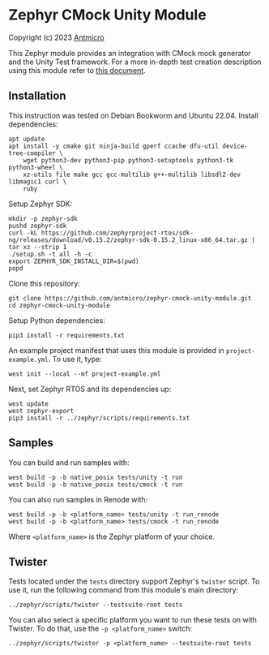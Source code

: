 # Zephyr CMock Unity Module

Copyright (c) 2023 [Antmicro](https://www.antmicro.com)

This Zephyr module provides an integration with CMock mock generator and the
Unity Test framework. For a more in-depth test creation description using this
module refer to [this document](CREATING_TESTS.md).

## Installation

This instruction was tested on Debian Bookworm and Ubuntu 22.04. Install
dependencies:

<!-- name="install-dependencies" -->
```
apt update
apt install -y cmake git ninja-build gperf ccache dfu-util device-tree-compiler \
	wget python3-dev python3-pip python3-setuptools python3-tk python3-wheel \
	xz-utils file make gcc gcc-multilib g++-multilib libsdl2-dev libmagic1 curl \
	ruby
```

Setup Zephyr SDK:

<!-- name="zephyr-sdk-setup" -->
```
mkdir -p zephyr-sdk
pushd zephyr-sdk
curl -kL https://github.com/zephyrproject-rtos/sdk-ng/releases/download/v0.15.2/zephyr-sdk-0.15.2_linux-x86_64.tar.gz | tar xz --strip 1
./setup.sh -t all -h -c
export ZEPHYR_SDK_INSTALL_DIR=$(pwd)
popd
```

Clone this repository:
```
git clone https://github.com/antmicro/zephyr-cmock-unity-module.git
cd zephyr-cmock-unity-module
```

Setup Python dependencies:

<!-- name="python-requirements" -->
```
pip3 install -r requirements.txt
```

An example project manifest that uses this module is provided in
`project-example.yml`. To use it, type:

<!-- name="west-init" -->
```
west init --local --mf project-example.yml
```

Next, set Zephyr RTOS and its dependencies up:

<!-- name="west-update" -->
```
west update
west zephyr-export
pip3 install -r ../zephyr/scripts/requirements.txt
```

## Samples

You can build and run samples with:

<!-- name="west-build" -->
```
west build -p -b native_posix tests/unity -t run
west build -p -b native_posix tests/cmock -t run
```

You can also run samples in Renode with:
```
west build -p -b <platform_name> tests/unity -t run_renode
west build -p -b <platform_name> tests/cmock -t run_renode
```
Where `<platform_name>` is the Zephyr platform of your choice.

## Twister

Tests located under the `tests` directory support Zephyr's `twister` script. To
use it, run the following command from this module's main directory:
```
../zephyr/scripts/twister --testsuite-root tests
```

You can also select a specific platform you want to run these tests on with
Twister. To do that, use the `-p <platform_name>` switch:
```
../zephyr/scripts/twister -p <platform_name> --testsuite-root tests
```
